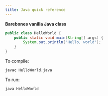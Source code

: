 ```yaml
---
title: Java quick reference
---
```


**Barebones vanilla Java class**

```java
public class HelloWorld {
    public static void main(String[] args) {
        System.out.println("Hello, world");
    }
}
```

To compile:

```bash
javac HelloWorld.java
```

To run:

```bash
java HelloWorld
```
